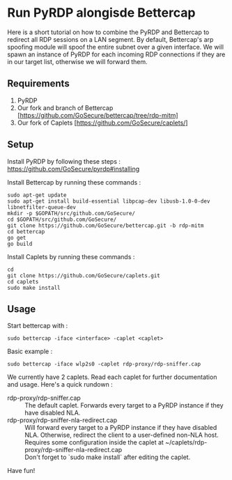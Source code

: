 # Run PyRDP alongisde Bettercap

Here is a short tutorial on how to combine the PyRDP and Bettercap to
redirect all RDP sessions on a LAN segment. By default, Bettercap's arp
spoofing module will spoof the entire subnet over a given interface. We
will spawn an instance of PyRDP for each incoming RDP connections if they
are in our target list, otherwise we will forward them.

## Requirements

1. PyRDP  
2. Our fork and branch of Bettercap [https://github.com/GoSecure/bettercap/tree/rdp-mitm]
3. Our fork of Caplets [https://github.com/GoSecure/caplets/]

## Setup

Install PyRDP by following these steps : https://github.com/GoSecure/pyrdp#installing

Install Bettercap by running these commands :

    sudo apt-get update
    sudo apt-get install build-essential libpcap-dev libusb-1.0-0-dev libnetfilter-queue-dev
    mkdir -p $GOPATH/src/github.com/GoSecure/
    cd $GOPATH/src/github.com/GoSecure/
    git clone https://github.com/GoSecure/bettercap.git -b rdp-mitm
    cd bettercap
    go get
    go build

Install Caplets by running these commands :

    cd
    git clone https://github.com/GoSecure/caplets.git
    cd caplets
    sudo make install

## Usage

Start bettercap with :

    sudo bettercap -iface <interface> -caplet <caplet>

Basic example :

    sudo bettercap -iface wlp2s0 -caplet rdp-proxy/rdp-sniffer.cap

We currently have 2 caplets. Read each caplet for further documentation and usage. Here's a quick rundown :

<dl>
  <dt>rdp-proxy/rdp-sniffer.cap</dt>
  <dd>The default caplet. Forwards every target to a PyRDP instance if they have disabled NLA.</dd>

  <dt>rdp-proxy/rdp-sniffer-nla-redirect.cap</dt>
  <dd>Will forward every target to a PyRDP instance if they have disabled NLA. Otherwise, redirect the client to a user-defined non-NLA host.</dd>
  <dd>Requires some configuration inside the caplet at ~/caplets/rdp-proxy/rdp-sniffer-nla-redirect.cap</dd>
  <dd>Don't forget to `sudo make install` after editing the caplet.</dd>
</dl>

Have fun!
